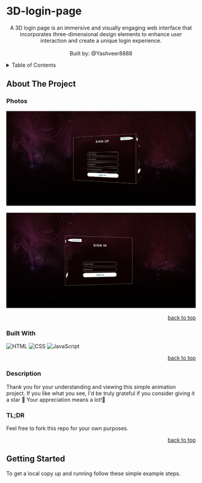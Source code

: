 # 3D-login-page

<a name="readme-top"></a>

  <div align="center">
    <p>
    A 3D login page is an immersive and visually engaging web interface that incorporates three-dimensional design elements to enhance user interaction and create a unique login experience.<br/>
      <br/>
      Built by: @Yashveer8888
      <br/>
     </p>
  </div>
   <!-- TABLE OF CONTENTS -->
      <details>
    <summary>Table of Contents</summary>
      <ul>
          <li> <a href="#about-the-project">About The Project</a></li>
          <li><a href="#photos">Photos</a></li>
          <li><a href="#built-with">Built With</a></li>
          <li><a href="#description">Description</a></li>
          <li><a href="#getting-started">Getting Started</a></li>
          <li><a href="#installation">Installation</a></li>
      </ul>
  </details>
  <!-- ABOUT THE PROJECT -->

## About The Project

### Photos

![My Project Screen Shot](src/images/signup.png)

![My Project Screen Shot](src/images/3D-login.png)

  <p align="right"><a href="#readme-top">back to top</a></p>
  
### Built With
  
![HTML](https://img.shields.io/badge/HTML-5E5E5E?style=for-the-badge&logo=html5)
![CSS](https://img.shields.io/badge/CSS-1572B6?style=for-the-badge&logo=css3)
![JavaScript](https://img.shields.io/badge/JavaScript-F7DF1E?style=for-the-badge&logo=javascript)

  <p align="right"><a href="#readme-top">back to top</a></p>
  
 ### Description
Thank you for your understanding and viewing this simple animation project.
If you like what you see, I'd be truly grateful if you consider giving it a star 🌟
 Your appreciation means a lot!🌟
<h3>TL;DR</h3>
Feel free to fork this repo for your own purposes.

  <p align="right"><a href="#readme-top">back to top</a></p>

<!-- GETTING STARTED -->

## Getting Started

To get a local copy up and running follow these simple example steps.
